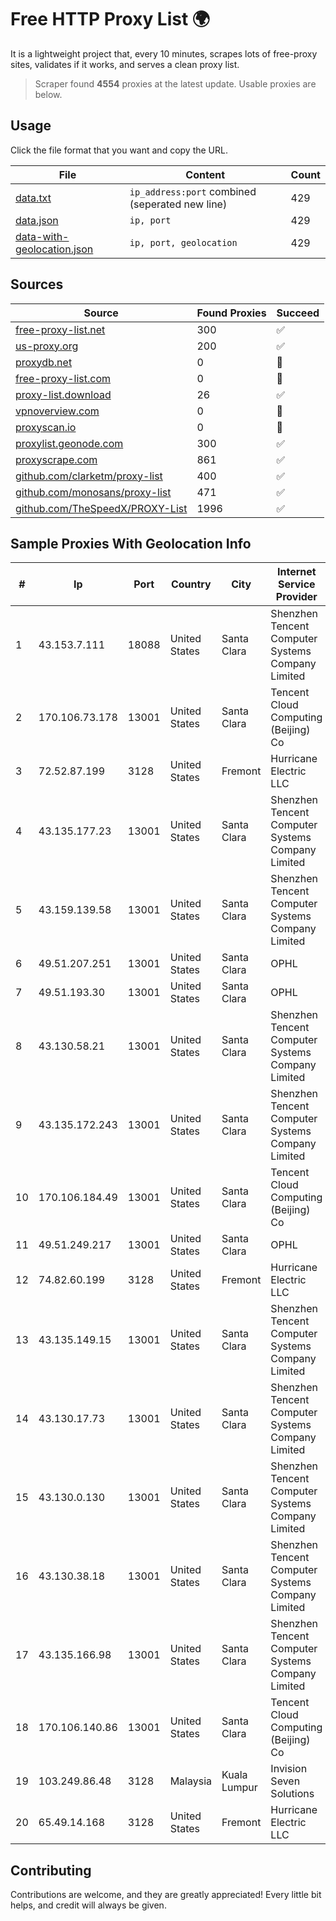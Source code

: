 
# Free HTTP Proxy List 🌍

It is a lightweight project that, every 10 minutes, scrapes lots of free-proxy sites, validates if it works, and serves a clean proxy list.


> Scraper found **4554** proxies at the latest update. Usable proxies are below.

## Usage

Click the file format that you want and copy the URL.


|File|Content|Count|
|----|-------|-----|
|[data.txt](https://raw.githubusercontent.com/themiralay/Proxy-List-World/master/data.txt)|`ip_address:port` combined (seperated new line)|429|
|[data.json](https://raw.githubusercontent.com/themiralay/Proxy-List-World/master/data.json)|`ip, port`|429|
|[data-with-geolocation.json](https://raw.githubusercontent.com/themiralay/Proxy-List-World/master/data-with-geolocation.json)|`ip, port, geolocation`|429|

## Sources

|Source|Found Proxies|Succeed|
|------|-------------|-------|
|[free-proxy-list.net](https://free-proxy-list.net)|300|✅|
|[us-proxy.org](https://www.us-proxy.org)|200|✅|
|[proxydb.net](http://proxydb.net)|0|🚫|
|[free-proxy-list.com](https://free-proxy-list.com/?page=&port=&type%5B%5D=http&type%5B%5D=https&up_time=0&search=Search)|0|🚫|
|[proxy-list.download](https://www.proxy-list.download/HTTP)|26|✅|
|[vpnoverview.com](https://vpnoverview.com/privacy/anonymous-browsing/free-proxy-servers)|0|🚫|
|[proxyscan.io](https://www.proxyscan.io)|0|🚫|
|[proxylist.geonode.com](https://proxylist.geonode.com/api/proxy-list?limit=300&page=1&sort_by=lastChecked&sort_type=desc&protocols=http,https)|300|✅|
|[proxyscrape.com](https://api.proxyscrape.com/v2/?request=displayproxies&protocol=http&timeout=10000&country=all&ssl=all&anonymity=all)|861|✅|
|[github.com/clarketm/proxy-list](https://raw.githubusercontent.com/clarketm/proxy-list/master/proxy-list-raw.txt)|400|✅|
|[github.com/monosans/proxy-list](https://raw.githubusercontent.com/monosans/proxy-list/main/proxies/http.txt)|471|✅|
|[github.com/TheSpeedX/PROXY-List](https://raw.githubusercontent.com/TheSpeedX/PROXY-List/master/http.txt)|1996|✅|


## Sample Proxies With Geolocation Info

|#|Ip|Port|Country|City|Internet Service Provider|
|-|--|----|-------|----|-------------------------|
|1|43.153.7.111|18088|United States|Santa Clara|Shenzhen Tencent Computer Systems Company Limited|
|2|170.106.73.178|13001|United States|Santa Clara|Tencent Cloud Computing (Beijing) Co|
|3|72.52.87.199|3128|United States|Fremont|Hurricane Electric LLC|
|4|43.135.177.23|13001|United States|Santa Clara|Shenzhen Tencent Computer Systems Company Limited|
|5|43.159.139.58|13001|United States|Santa Clara|Shenzhen Tencent Computer Systems Company Limited|
|6|49.51.207.251|13001|United States|Santa Clara|OPHL|
|7|49.51.193.30|13001|United States|Santa Clara|OPHL|
|8|43.130.58.21|13001|United States|Santa Clara|Shenzhen Tencent Computer Systems Company Limited|
|9|43.135.172.243|13001|United States|Santa Clara|Shenzhen Tencent Computer Systems Company Limited|
|10|170.106.184.49|13001|United States|Santa Clara|Tencent Cloud Computing (Beijing) Co|
|11|49.51.249.217|13001|United States|Santa Clara|OPHL|
|12|74.82.60.199|3128|United States|Fremont|Hurricane Electric LLC|
|13|43.135.149.15|13001|United States|Santa Clara|Shenzhen Tencent Computer Systems Company Limited|
|14|43.130.17.73|13001|United States|Santa Clara|Shenzhen Tencent Computer Systems Company Limited|
|15|43.130.0.130|13001|United States|Santa Clara|Shenzhen Tencent Computer Systems Company Limited|
|16|43.130.38.18|13001|United States|Santa Clara|Shenzhen Tencent Computer Systems Company Limited|
|17|43.135.166.98|13001|United States|Santa Clara|Shenzhen Tencent Computer Systems Company Limited|
|18|170.106.140.86|13001|United States|Santa Clara|Tencent Cloud Computing (Beijing) Co|
|19|103.249.86.48|3128|Malaysia|Kuala Lumpur|Invision Seven Solutions|
|20|65.49.14.168|3128|United States|Fremont|Hurricane Electric LLC|



## Contributing

Contributions are welcome, and they are greatly appreciated! Every
little bit helps, and credit will always be given.

